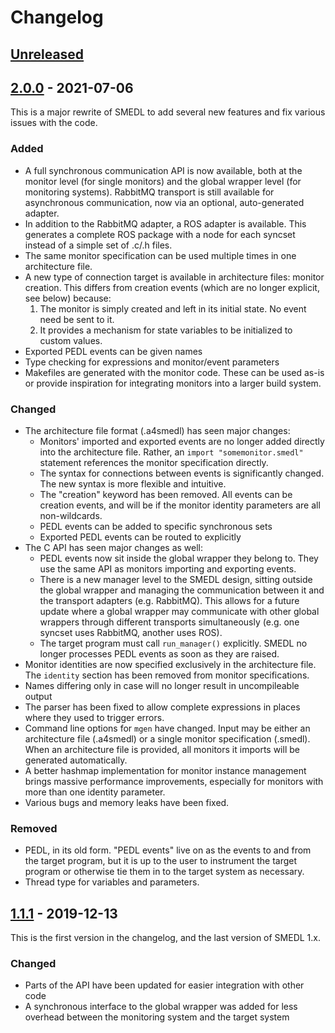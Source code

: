 Changelog
=========

[Unreleased]
------------

[2.0.0] - 2021-07-06
--------------------

This is a major rewrite of SMEDL to add several new features and fix various
issues with the code.

### Added

- A full synchronous communication API is now available, both at the monitor
  level (for single monitors) and the global wrapper level (for monitoring
  systems). RabbitMQ transport is still available for asynchronous
  communication, now via an optional, auto-generated adapter.
- In addition to the RabbitMQ adapter, a ROS adapter is available. This
  generates a complete ROS package with a node for each syncset instead of a
  simple set of .c/.h files.
- The same monitor specification can be used multiple times in one architecture
  file.
- A new type of connection target is available in architecture files: monitor
  creation. This differs from creation events (which are no longer explicit, see
  below) because:
  1. The monitor is simply created and left in its initial state. No event need
     be sent to it.
  2. It provides a mechanism for state variables to be initialized to custom
     values.
- Exported PEDL events can be given names
- Type checking for expressions and monitor/event parameters
- Makefiles are generated with the monitor code. These can be used as-is or
  provide inspiration for integrating monitors into a larger build system.

### Changed

- The architecture file format (.a4smedl) has seen major changes:
  * Monitors' imported and exported events are no longer added directly into the
    architecture file. Rather, an `import "somemonitor.smedl"` statement
    references the monitor specification directly.
  * The syntax for connections between events is significantly changed. The new
    syntax is more flexible and intuitive.
  * The "creation" keyword has been removed. All events can be creation events,
    and will be if the monitor identity parameters are all non-wildcards.
  * PEDL events can be added to specific synchronous sets
  * Exported PEDL events can be routed to explicitly
- The C API has seen major changes as well:
  * PEDL events now sit inside the global wrapper they belong to. They use the
    same API as monitors importing and exporting events.
  * There is a new manager level to the SMEDL design, sitting outside the
    global wrapper and managing the communication between it and the transport
    adapters (e.g. RabbitMQ). This allows for a future update where a global
    wrapper may communicate with other global wrappers through different
    transports simultaneously (e.g. one syncset uses RabbitMQ, another uses
    ROS).
  * The target program must call `run_manager()` explicitly. SMEDL no longer
    processes PEDL events as soon as they are raised.
- Monitor identities are now specified exclusively in the architecture file. The
  `identity` section has been removed from monitor specifications.
- Names differing only in case will no longer result in uncompileable output
- The parser has been fixed to allow complete expressions in places where they
  used to trigger errors.
- Command line options for `mgen` have changed. Input may be either an
  architecture file (.a4smedl) or a single monitor specification (.smedl). When
  an architecture file is provided, all monitors it imports will be generated
  automatically.
- A better hashmap implementation for monitor instance management brings
  massive performance improvements, especially for monitors with more than one
  identity parameter.
- Various bugs and memory leaks have been fixed.

### Removed

- PEDL, in its old form. "PEDL events" live on as the events to and from the
  target program, but it is up to the user to instrument the target program or
  otherwise tie them in to the target system as necessary.
- Thread type for variables and parameters.

[1.1.1] - 2019-12-13
--------------------

This is the first version in the changelog, and the last version of SMEDL 1.x.

### Changed

- Parts of the API have been updated for easier integration with other code
- A synchronous interface to the global wrapper was added for less overhead
  between the monitoring system and the target system

[Unreleased]: https://gitlab.precise.seas.upenn.edu/smedl/smedl/compare/master...v2.0.0
[2.0.0]: https://gitlab.precise.seas.upenn.edu/smedl/smedl/compare/v2.0.0...v1.1.1
[1.1.1]: https://gitlab.precise.seas.upenn.edu/smedl/smedl/-/tags/v1.1.1
